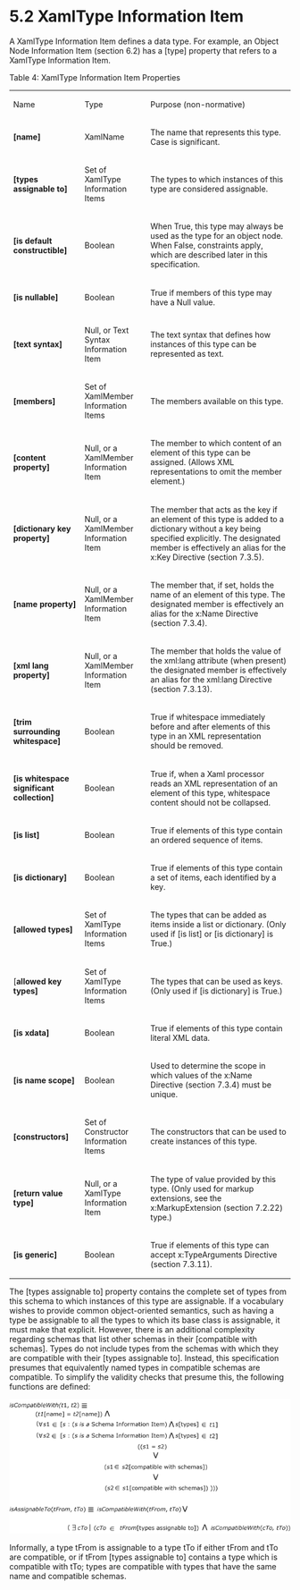 <html dir="LTR" xmlns:mshelp="http://msdn.microsoft.com/mshelp" xmlns:ddue="http://ddue.schemas.microsoft.com/authoring/2003/5" xmlns:xlink="http://www.w3.org/1999/xlink" xmlns:tool="http://www.microsoft.com/tooltip"><body><input type="hidden" id="userDataCache" class="userDataStyle"><input type="hidden" id="hiddenScrollOffset"><img id="dropDownImage" style="display:none; height:0; width:0;" src="../local/drpdown.gif"><img id="dropDownHoverImage" style="display:none; height:0; width:0;" src="../local/drpdown_orange.gif"><img id="collapseImage" style="display:none; height:0; width:0;" src="../local/collapse.gif"><img id="expandImage" style="display:none; height:0; width:0;" src="../local/exp.gif"><img id="collapseAllImage" style="display:none; height:0; width:0;" src="../local/collall.gif"><img id="expandAllImage" style="display:none; height:0; width:0;" src="../local/expall.gif"><img id="copyImage" style="display:none; height:0; width:0;" src="../local/copycode.gif"><img id="copyHoverImage" style="display:none; height:0; width:0;" src="../local/copycodeHighlight.gif"><div id="header"><h1 class="heading">5.2 XamlType Information Item</h1></div><div id="mainSection"><div id="mainBody"><div id="allHistory" class="saveHistory" onsave="saveAll()" onload="loadAll()"></div>




<p xmlns:wsd="http://wsdev.schemas.microsoft.com/authoring/2008/2" xmlns:msxsl="urn:schemas-microsoft-com:xslt" xmlns:script="urn:script" xmlns:build="urn:build">
<div id="sectionSection0" class="section" name="collapseableSection"><content xmlns="http://ddue.schemas.microsoft.com/authoring/2003/5" xmlns:wsd="http://wsdev.schemas.microsoft.com/authoring/2008/2" xmlns:msxsl="urn:schemas-microsoft-com:xslt" xmlns:script="urn:script" xmlns:build="urn:build">
				</content></div><div id="sectionSection1" class="section" name="collapseableSection"><content xmlns="http://ddue.schemas.microsoft.com/authoring/2003/5" xmlns:wsd="http://wsdev.schemas.microsoft.com/authoring/2008/2" xmlns:msxsl="urn:schemas-microsoft-com:xslt" xmlns:script="urn:script" xmlns:build="urn:build">
					<p xmlns="">A XamlType Information Item defines a data type. For example, an <mshelp:link keywords="0952049a-55c8-4dc1-ab30-d5bdbd7e5b4c" tabindex="0">Object Node Information Item (section </mshelp:link><mshelp:link keywords="0952049a-55c8-4dc1-ab30-d5bdbd7e5b4c" tabindex="0">6.2</mshelp:link><mshelp:link keywords="0952049a-55c8-4dc1-ab30-d5bdbd7e5b4c" tabindex="0">)</mshelp:link> has a [type] property that refers to a XamlType Information Item. </p>
					<p xmlns="">Table 4: XamlType Information Item Properties</p>
					<p xmlns=""><b></b></p><table class="ProtocolAuthoredTable" xmlns=""><tr>
								<td id="ShadedCell">
									<p>Name</p>
								</td>
								<td id="ShadedCell">
									<p>Type</p>
								</td>
								<td id="ShadedCell">
									<p>Purpose (non-normative)</p>
								</td>
							</tr><tr>
							<td>
								<p>
									<b>[name]</b>
								</p>
							</td>
							<td>
								<p>
									<mshelp:link keywords="7c6f2125-eeaf-40f3-a7ab-adb3a43278a5" tabindex="0">XamlName</mshelp:link>
								</p>
							</td>
							<td>
								<p>The name that represents this type. Case is significant.</p>
							</td>
						</tr><tr>
							<td>
								<p>
									<b>[types assignable to]</b>
								</p>
							</td>
							<td>
								<p>Set of XamlType Information Items</p>
							</td>
							<td>
								<p>The types to which instances of this type are considered assignable.</p>
							</td>
						</tr><tr>
							<td>
								<p>
									<b>[is default constructible]</b>
								</p>
							</td>
							<td>
								<p>
									<mshelp:link keywords="9c0b9147-9d57-4d34-a604-e2b46990f30c" tabindex="0">Boolean</mshelp:link>
								</p>
							</td>
							<td>
								<p>When True, this type may always be used as the type for an object node. When False, constraints apply, which are described later in this specification.</p>
							</td>
						</tr><tr>
							<td>
								<p>
									<b>[is nullable]</b>
								</p>
							</td>
							<td>
								<p>
									<mshelp:link keywords="9c0b9147-9d57-4d34-a604-e2b46990f30c" tabindex="0">Boolean</mshelp:link>
								</p>
							</td>
							<td>
								<p>True if members of this type may have a Null value.</p>
							</td>
						</tr><tr>
							<td>
								<p>
									<b>[text syntax]</b>
								</p>
							</td>
							<td>
								<p>Null, or <mshelp:link keywords="96d7bce2-0256-4bb2-962f-b41816cd32e1" tabindex="0">Text Syntax Information Item</mshelp:link></p>
							</td>
							<td>
								<p>The text syntax that defines how instances of this type can be represented as text.</p>
							</td>
						</tr><tr>
							<td>
								<p>
									<b>[members]</b>
								</p>
							</td>
							<td>
								<p>Set of <mshelp:link keywords="5fe76f94-9868-41b2-a117-c1a62071e64d" tabindex="0">XamlMember Information Items</mshelp:link></p>
							</td>
							<td>
								<p>The members available on this type.</p>
							</td>
						</tr><tr>
							<td>
								<p>
									<b>[content property]</b>
								</p>
							</td>
							<td>
								<p>Null, or a <mshelp:link keywords="5fe76f94-9868-41b2-a117-c1a62071e64d" tabindex="0">XamlMember Information Item</mshelp:link></p>
							</td>
							<td>
								<p>The member to which content of an element of this type can be assigned. (Allows XML representations to omit the member element.)</p>
							</td>
						</tr><tr>
							<td>
								<p>
									<b>[dictionary key property]</b>
								</p>
							</td>
							<td>
								<p>Null, or a <mshelp:link keywords="5fe76f94-9868-41b2-a117-c1a62071e64d" tabindex="0">XamlMember Information Item</mshelp:link></p>
							</td>
							<td>
								<p>The member that acts as the key if an element of this type is added to a dictionary without a key being specified explicitly. The designated member is effectively an alias for the <mshelp:link keywords="9f0316a8-64bc-47f0-8cb3-16c1b6038dc8" tabindex="0">x:Key Directive (section </mshelp:link><mshelp:link keywords="9f0316a8-64bc-47f0-8cb3-16c1b6038dc8" tabindex="0">7.3.5</mshelp:link><mshelp:link keywords="9f0316a8-64bc-47f0-8cb3-16c1b6038dc8" tabindex="0">)</mshelp:link>.</p>
							</td>
						</tr><tr>
							<td>
								<p>
									<b>[name property]</b>
								</p>
							</td>
							<td>
								<p>Null, or a <mshelp:link keywords="5fe76f94-9868-41b2-a117-c1a62071e64d" tabindex="0">XamlMember Information Item</mshelp:link></p>
							</td>
							<td>
								<p>The member that, if set, holds the name of an element of this type. The designated member is effectively an alias for the <mshelp:link keywords="b92e7407-2077-455c-802b-2fab4d677678" tabindex="0">x:Name Directive (section </mshelp:link><mshelp:link keywords="b92e7407-2077-455c-802b-2fab4d677678" tabindex="0">7.3.4</mshelp:link><mshelp:link keywords="b92e7407-2077-455c-802b-2fab4d677678" tabindex="0">)</mshelp:link>.</p>
							</td>
						</tr><tr>
							<td>
								<p>
									<b>[xml lang property]</b>
								</p>
							</td>
							<td>
								<p>Null, or a <mshelp:link keywords="5fe76f94-9868-41b2-a117-c1a62071e64d" tabindex="0">XamlMember Information Item</mshelp:link></p>
							</td>
							<td>
								<p>The member that holds the value of the xml:lang attribute (when present) the designated member is effectively an alias for the <mshelp:link keywords="cc23eb79-7aae-43ef-9fb2-285aa7fde33e" tabindex="0">xml:lang Directive (section </mshelp:link><mshelp:link keywords="cc23eb79-7aae-43ef-9fb2-285aa7fde33e" tabindex="0">7.3.13</mshelp:link><mshelp:link keywords="cc23eb79-7aae-43ef-9fb2-285aa7fde33e" tabindex="0">)</mshelp:link>.</p>
							</td>
						</tr><tr>
							<td>
								<p>
									<b>[trim surrounding whitespace]</b>
								</p>
							</td>
							<td>
								<p>
									<mshelp:link keywords="9c0b9147-9d57-4d34-a604-e2b46990f30c" tabindex="0">Boolean</mshelp:link>
								</p>
							</td>
							<td>
								<p>True if whitespace immediately before and after elements of this type in an XML representation should be removed.</p>
							</td>
						</tr><tr>
							<td>
								<p>
									<b>[is whitespace significant collection]</b>
								</p>
							</td>
							<td>
								<p>
									<mshelp:link keywords="9c0b9147-9d57-4d34-a604-e2b46990f30c" tabindex="0">Boolean</mshelp:link>
								</p>
							</td>
							<td>
								<p>True if, when a Xaml processor reads an XML representation of an element of this type, whitespace content should not be collapsed.</p>
							</td>
						</tr><tr>
							<td>
								<p>
									<b>[is list]</b>
								</p>
							</td>
							<td>
								<p>
									<mshelp:link keywords="9c0b9147-9d57-4d34-a604-e2b46990f30c" tabindex="0">Boolean</mshelp:link>
								</p>
							</td>
							<td>
								<p>True if elements of this type contain an ordered sequence of items.</p>
							</td>
						</tr><tr>
							<td>
								<p>
									<b>[is dictionary]</b>
								</p>
							</td>
							<td>
								<p>
									<mshelp:link keywords="9c0b9147-9d57-4d34-a604-e2b46990f30c" tabindex="0">Boolean</mshelp:link>
								</p>
							</td>
							<td>
								<p>True if elements of this type contain a set of items, each identified by a key.</p>
							</td>
						</tr><tr>
							<td>
								<p>
									<b>[allowed types]</b>
								</p>
							</td>
							<td>
								<p>Set of XamlType Information Items</p>
							</td>
							<td>
								<p>The types that can be added as items inside a list or dictionary. (Only used if [is list] or [is dictionary] is True.)</p>
							</td>
						</tr><tr>
							<td>
								<p>[<b>allowed key types]</b></p>
							</td>
							<td>
								<p>Set of XamlType Information Items</p>
							</td>
							<td>
								<p>The types that can be used as keys. (Only used if [is dictionary] is True.)</p>
							</td>
						</tr><tr>
							<td>
								<p>
									<b>[is xdata]</b>
								</p>
							</td>
							<td>
								<p>
									<mshelp:link keywords="9c0b9147-9d57-4d34-a604-e2b46990f30c" tabindex="0">Boolean</mshelp:link>
								</p>
							</td>
							<td>
								<p>True if elements of this type contain literal XML data.</p>
							</td>
						</tr><tr>
							<td>
								<p>
									<b>[is name scope]</b>
								</p>
							</td>
							<td>
								<p>
									<mshelp:link keywords="9c0b9147-9d57-4d34-a604-e2b46990f30c" tabindex="0">Boolean</mshelp:link>
								</p>
							</td>
							<td>
								<p>Used to determine the scope in which values of the <mshelp:link keywords="b92e7407-2077-455c-802b-2fab4d677678" tabindex="0">x:Name Directive (section </mshelp:link><mshelp:link keywords="b92e7407-2077-455c-802b-2fab4d677678" tabindex="0">7.3.4</mshelp:link><mshelp:link keywords="b92e7407-2077-455c-802b-2fab4d677678" tabindex="0">)</mshelp:link> must be unique.</p>
							</td>
						</tr><tr>
							<td>
								<p>
									<b>[constructors]</b>
								</p>
							</td>
							<td>
								<p>Set of <mshelp:link keywords="e63c61b9-5787-40bd-bf36-32f7d0d837fb" tabindex="0">Constructor Information Items</mshelp:link></p>
							</td>
							<td>
								<p>The constructors that can be used to create instances of this type.</p>
							</td>
						</tr><tr>
							<td>
								<p>
									<b>[return value type]</b>
								</p>
							</td>
							<td>
								<p>Null, or a XamlType Information Item</p>
							</td>
							<td>
								<p>The type of value provided by this type. (Only used for markup extensions, see the <mshelp:link keywords="8d383d82-2165-4073-aea6-8f2f5d934162" tabindex="0">x:MarkupExtension (section </mshelp:link><mshelp:link keywords="8d383d82-2165-4073-aea6-8f2f5d934162" tabindex="0">7.2.22</mshelp:link><mshelp:link keywords="8d383d82-2165-4073-aea6-8f2f5d934162" tabindex="0">)</mshelp:link> type.)</p>
							</td>
						</tr><tr>
							<td>
								<p>
									<b>[is generic]</b>
								</p>
							</td>
							<td>
								<p>
									<mshelp:link keywords="9c0b9147-9d57-4d34-a604-e2b46990f30c" tabindex="0">Boolean</mshelp:link>
								</p>
							</td>
							<td>
								<p>True if elements of this type can accept <mshelp:link keywords="1073f3a0-c80b-4679-ad94-af674abb862b" tabindex="0">x:TypeArguments Directive (section </mshelp:link><mshelp:link keywords="1073f3a0-c80b-4679-ad94-af674abb862b" tabindex="0">7.3.11</mshelp:link><mshelp:link keywords="1073f3a0-c80b-4679-ad94-af674abb862b" tabindex="0">)</mshelp:link>.</p>
							</td>
						</tr></table>
					<p xmlns="">The [types assignable to] property contains the complete set of types from this schema to which instances of this type are assignable. If a vocabulary wishes to provide common object-oriented semantics, such as having a type be assignable to all the types to which its base class is assignable, it must make that explicit. However, there is an additional complexity regarding schemas that list other schemas in their [compatible with schemas]. Types do not include types from the schemas with which they are compatible with their [types assignable to]. Instead, this specification presumes that equivalently named types in compatible schemas are compatible. To simplify the validity checks that presume this, the following functions are defined:</p>
					<p xmlns="">
						<img src="..\local\301ed23d-6c86-447b-b8fc-1bb1408147c1.gif" alt="ms-xmal">
					</p>
					<p xmlns="">Informally, a type tFrom is assignable to a type tTo if either tFrom and tTo are compatible, or if tFrom [types assignable to] contains a type which is compatible with tTo; types are compatible with types that have the same name and compatible schemas.</p>
				</content></div><!--[if gte IE 5]>
			<tool:tip element="languageFilterToolTip" avoidmouse="false"/>
		<![endif]--></div><a name="feedback"></a><span></span></div></body></html>
